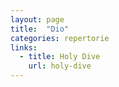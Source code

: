 ```yaml
---
layout: page
title:  "Dio"
categories: repertorie
links:
  - title: Holy Dive
    url: holy-dive
---
```

